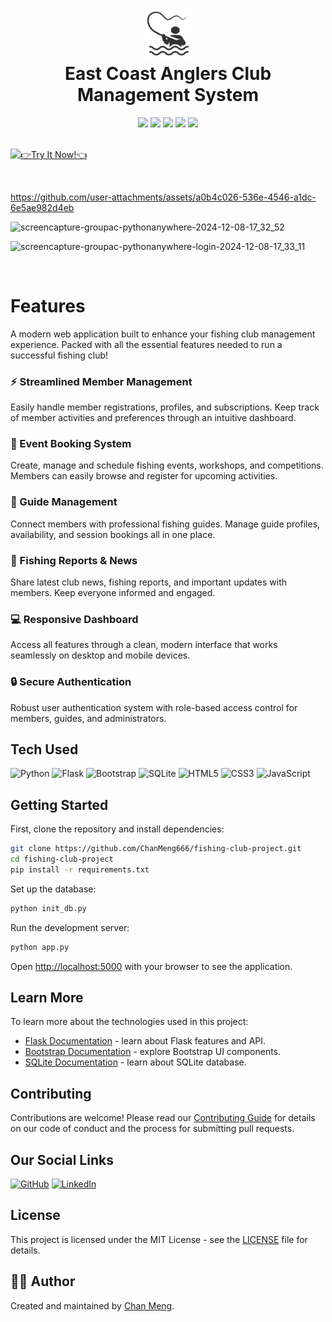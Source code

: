 <div align="center">
 <h1> <img src="/app/static/images/shipfishing.svg" width="80px"><br/>East Coast Anglers Club Management System</h1>
 <img src="https://img.shields.io/badge/python-3.9-blue"/>
 <img src="https://img.shields.io/badge/flask-2.0-brightgreen"/>
 <img src="https://img.shields.io/badge/bootstrap-5.0-purple"/>
 <img src="https://img.shields.io/badge/sqlite-3.0-orange"/>
 <img src="https://img.shields.io/badge/License-MIT-green"/>
</div>

<br/>

[![👉Try It Now!👈](https://gradient-svg-generator.vercel.app/api/svg?text=%F0%9F%91%89Try%20It%20Now!%F0%9F%91%88&color=000000&height=60&gradientType=radial&duration=6s&color0=ffffff&template=pride-rainbow)](https://groupac.pythonanywhere.com/)

<br/>

https://github.com/user-attachments/assets/a0b4c026-536e-4546-a1dc-6e5ae982d4eb


![screencapture-groupac-pythonanywhere-2024-12-08-17_32_52](https://github.com/user-attachments/assets/e8ab9522-7b2d-4ea3-8687-aba0b774bcb7)

![screencapture-groupac-pythonanywhere-login-2024-12-08-17_33_11](https://github.com/user-attachments/assets/a777c8a2-b5a4-4c06-9d74-b42c9e5acb29)


<br/>

# Features
A modern web application built to enhance your fishing club management experience. Packed with all the essential features needed to run a successful fishing club!

### ⚡ Streamlined Member Management
Easily handle member registrations, profiles, and subscriptions. Keep track of member activities and preferences through an intuitive dashboard.

### 📅 Event Booking System
Create, manage and schedule fishing events, workshops, and competitions. Members can easily browse and register for upcoming activities.

### 👥 Guide Management
Connect members with professional fishing guides. Manage guide profiles, availability, and session bookings all in one place.

### 🎣 Fishing Reports & News
Share latest club news, fishing reports, and important updates with members. Keep everyone informed and engaged.

### 💻 Responsive Dashboard
Access all features through a clean, modern interface that works seamlessly on desktop and mobile devices.

### 🔒 Secure Authentication
Robust user authentication system with role-based access control for members, guides, and administrators.

## Tech Used
![Python](https://img.shields.io/badge/python-%2314354C.svg?style=for-the-badge&logo=python&logoColor=white)
![Flask](https://img.shields.io/badge/flask-%23000.svg?style=for-the-badge&logo=flask&logoColor=white)
![Bootstrap](https://img.shields.io/badge/bootstrap-%23563D7C.svg?style=for-the-badge&logo=bootstrap&logoColor=white)
![SQLite](https://img.shields.io/badge/sqlite-%2307405e.svg?style=for-the-badge&logo=sqlite&logoColor=white)
![HTML5](https://img.shields.io/badge/html5-%23E34F26.svg?style=for-the-badge&logo=html5&logoColor=white)
![CSS3](https://img.shields.io/badge/css3-%231572B6.svg?style=for-the-badge&logo=css3&logoColor=white)
![JavaScript](https://img.shields.io/badge/javascript-%23323330.svg?style=for-the-badge&logo=javascript&logoColor=%23F7DF1E)

## Getting Started

First, clone the repository and install dependencies:

```bash
git clone https://github.com/ChanMeng666/fishing-club-project.git
cd fishing-club-project
pip install -r requirements.txt
```

Set up the database:

```bash
python init_db.py
```

Run the development server:

```bash
python app.py
```

Open [http://localhost:5000](http://localhost:5000) with your browser to see the application.

## Learn More

To learn more about the technologies used in this project:

- [Flask Documentation](https://flask.palletsprojects.com/) - learn about Flask features and API.
- [Bootstrap Documentation](https://getbootstrap.com/docs/) - explore Bootstrap UI components.
- [SQLite Documentation](https://www.sqlite.org/docs.html) - learn about SQLite database.

## Contributing

Contributions are welcome! Please read our [Contributing Guide](CONTRIBUTING.md) for details on our code of conduct and the process for submitting pull requests.

## Our Social Links
[![GitHub](https://img.shields.io/badge/github-%23121011.svg?style=normal&logo=github&logoColor=white)](https://github.com/ChanMeng666)
[![LinkedIn](https://img.shields.io/badge/linkedin-%230077B5.svg?style=normal&logo=linkedin&logoColor=white)](https://www.linkedin.com/in/chanmeng666/)

## License

This project is licensed under the MIT License - see the [LICENSE](LICENSE) file for details.

## 🙋‍♀ Author

Created and maintained by [Chan Meng](https://github.com/ChanMeng666).
